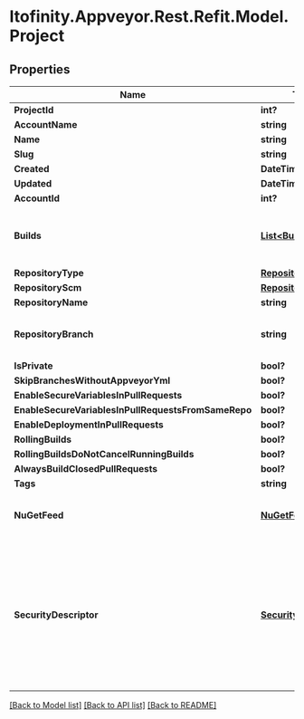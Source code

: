 # Itofinity.Appveyor.Rest.Refit.Model.Project
## Properties

Name | Type | Description | Notes
------------ | ------------- | ------------- | -------------
**ProjectId** | **int?** |  | 
**AccountName** | **string** |  | [optional] 
**Name** | **string** |  | [optional] 
**Slug** | **string** |  | [optional] 
**Created** | **DateTime?** |  | [optional] 
**Updated** | **DateTime?** |  | [optional] 
**AccountId** | **int?** |  | [optional] 
**Builds** | [**List&lt;Build&gt;**](Build.md) | Only non-empty for response from getProjects. | [optional] 
**RepositoryType** | [**RepositoryProvider**](RepositoryProvider.md) |  | [optional] 
**RepositoryScm** | [**RepositoryScm**](RepositoryScm.md) |  | [optional] 
**RepositoryName** | **string** |  | 
**RepositoryBranch** | **string** | Not present in response from addProject. | [optional] 
**IsPrivate** | **bool?** |  | [optional] 
**SkipBranchesWithoutAppveyorYml** | **bool?** |  | [optional] 
**EnableSecureVariablesInPullRequests** | **bool?** |  | [optional] 
**EnableSecureVariablesInPullRequestsFromSameRepo** | **bool?** |  | [optional] 
**EnableDeploymentInPullRequests** | **bool?** |  | [optional] 
**RollingBuilds** | **bool?** |  | [optional] 
**RollingBuildsDoNotCancelRunningBuilds** | **bool?** |  | [optional] 
**AlwaysBuildClosedPullRequests** | **bool?** |  | [optional] 
**Tags** | **string** |  | [optional] 
**NuGetFeed** | [**NuGetFeed**](NuGetFeed.md) | Not present in response from addProject. | [optional] 
**SecurityDescriptor** | [**SecurityDescriptor**](SecurityDescriptor.md) | Not present in response from addProject. Not always present in response from getProjects (only after updateProject or startBuild?). | [optional] 

[[Back to Model list]](../README.md#documentation-for-models) [[Back to API list]](../README.md#documentation-for-api-endpoints) [[Back to README]](../README.md)

